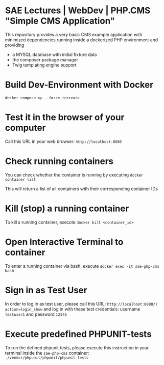 # SAE Lectures | WebDev | PHP.CMS "Simple CMS Application"
This repository provides a very basic CMS example application with minimized dependencies 
running inside a dockerized PHP environment and providing

* a MYSQL database with initial fixture data
* the composer package manager
* Twig templating engine support

# Build Dev-Environment with Docker
`docker compose up --force-recreate`

# Test it in the browser of your computer
Call this URL in your web browser:
`http://localhost:8080`

# Check running containers
You can check whether the container is running by executing
`docker container list`

This will return a list of all containers with their corresponding container IDs

# Kill (stop) a running container
To kill a running container, execute
`docker kill <container_id>`

# Open Interactive Terminal to container
To enter a running container via bash, execute
`docker exec -it sae-php-cms bash`

# Sign in as Test User
In order to log in as test user, please call this URL:
`http://localhost:8080/?action=login_show`
and log in with these test credentials:
username `testuser1` and password `12345`

# Execute predefined PHPUNIT-tests
To run the defined phpunit tests, please execute this instruction in your terminal inside the `sae-php-cms` container:
`./vendor/phpunit/phpunit/phpunit tests`
